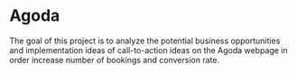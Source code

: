 # Agoda
The goal of this project is to analyze the potential business opportunities and implementation ideas of call-to-action ideas on the Agoda webpage in order increase number of bookings and conversion rate.
